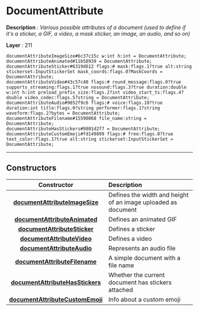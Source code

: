 # DocumentAttribute

**Description** : *Various possible attributes of a document \(used to define if it&#039;s a sticker, a GIF, a video, a mask sticker, an image, an audio, and so on\)*

**Layer** : 211

```tl
documentAttributeImageSize#6c37c15c w:int h:int = DocumentAttribute;
documentAttributeAnimated#11b58939 = DocumentAttribute;
documentAttributeSticker#6319d612 flags:# mask:flags.1?true alt:string stickerset:InputStickerSet mask_coords:flags.0?MaskCoords = DocumentAttribute;
documentAttributeVideo#43c57c48 flags:# round_message:flags.0?true supports_streaming:flags.1?true nosound:flags.3?true duration:double w:int h:int preload_prefix_size:flags.2?int video_start_ts:flags.4?double video_codec:flags.5?string = DocumentAttribute;
documentAttributeAudio#9852f9c6 flags:# voice:flags.10?true duration:int title:flags.0?string performer:flags.1?string waveform:flags.2?bytes = DocumentAttribute;
documentAttributeFilename#15590068 file_name:string = DocumentAttribute;
documentAttributeHasStickers#9801d2f7 = DocumentAttribute;
documentAttributeCustomEmoji#fd149899 flags:# free:flags.0?true text_color:flags.1?true alt:string stickerset:InputStickerSet = DocumentAttribute;
```

---

## Constructors

| Constructor | Description |
| :---: | :--- |
| [**documentAttributeImageSize**](constructor/documentAttributeImageSize) | Defines the width and height of an image uploaded as document |
| [**documentAttributeAnimated**](constructor/documentAttributeAnimated) | Defines an animated GIF |
| [**documentAttributeSticker**](constructor/documentAttributeSticker) | Defines a sticker |
| [**documentAttributeVideo**](constructor/documentAttributeVideo) | Defines a video |
| [**documentAttributeAudio**](constructor/documentAttributeAudio) | Represents an audio file |
| [**documentAttributeFilename**](constructor/documentAttributeFilename) | A simple document with a file name |
| [**documentAttributeHasStickers**](constructor/documentAttributeHasStickers) | Whether the current document has stickers attached |
| [**documentAttributeCustomEmoji**](constructor/documentAttributeCustomEmoji) | Info about a custom emoji |